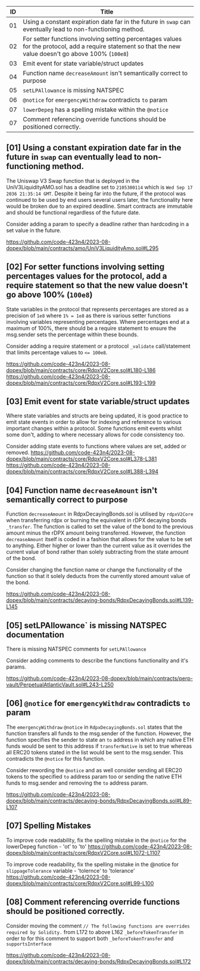 | ID    | Title |
| -------- | ------- |
| 01 | Using a constant expiration date far in the future in `swap` can eventually lead to non-functioning method.
| 02 | For setter functions involving setting percentages values for the protocol, add a require statement so that the new value doesn't go above 100% (`100e8`)
| 03 | Emit event for state variable/struct updates
| 04 | Function name `decreaseAmount` isn't semantically correct to purpose
| 05 | `setLPAllowance` is missing NATSPEC
| 06 | `@notice` for `emergencyWithdraw` contradicts `to` param
| 07 | `lowerDepeg` has a spelling mistake within the `@notice`
| 07 | Comment referencing override functions should be positioned correctly.

## [01] Using a constant expiration date far in the future in `swap` can eventually lead to non-functioning method.

The Uniswap V3 Swap function that is deployed in the UniV3LiquidityAMO.sol has a deadline set to `2105300114` which is `Wed Sep 17 2036 21:35:14 GMT`. Despite it being far into the future, if the protocol was continued to be used by end users several users later, the functionality here would be broken due to an expired deadline. Smart contracts are immutable and should be functional regardless of the future date.

Consider adding a param to specify a deadline rather than hardcoding in a set value in the future.

https://github.com/code-423n4/2023-08-dopex/blob/main/contracts/amo/UniV3LiquidityAmo.sol#L295

## [02] For setter functions involving setting percentages values for the protocol, add a require statement so that the new value doesn't go above 100% (`100e8`)

State variables in the protocol that represents percentages are stored as a precision of `1e8` where `1% = 1e8` as there is various setter functions involving variables representing percentages. Where percentages end at a maximum of 100%, there should be a require statement to ensure the msg.sender sets the percentage within these bounds.

Consider adding a require statement or a protocol `_validate` call/statement that limits percentage values to `<= 100e8`.

https://github.com/code-423n4/2023-08-dopex/blob/main/contracts/core/RdpxV2Core.sol#L180-L186
https://github.com/code-423n4/2023-08-dopex/blob/main/contracts/core/RdpxV2Core.sol#L193-L199


## [03] Emit event for state variable/struct updates

Where state variables and structs are being updated, it is good practice to emit state events in order to allow for indexing and reference to various important changes within a protocol. Some functions emit events whilst some don't, adding to where necessary allows for code consistency too.

Consider adding state events to functions where values are set, added or removed.
https://github.com/code-423n4/2023-08-dopex/blob/main/contracts/core/RdpxV2Core.sol#L378-L381
https://github.com/code-423n4/2023-08-dopex/blob/main/contracts/core/RdpxV2Core.sol#L388-L394

## [04] Function name `decreaseAmount` isn't semantically correct to purpose

Function `decreaseAmount` in RdpxDecayingBonds.sol is utilised by `rdpxV2Core` when transferring rdpx or burning the equivalent in rDPX decaying bonds `_transfer`. The function is called to set the value of the bond to the previous amount  minus the rDPX amount being transferred. However, the function `decreaseAmount` itself is coded in a fashion that allows for the value to be set to anything. Either higher or lower than the current value as it overrides the current value of bond rather than solely subtracting from the state amount of the bond.

Consider changing the function name or change the functionality of the function so that it solely deducts from the currently stored amount value of the bond.

https://github.com/code-423n4/2023-08-dopex/blob/main/contracts/decaying-bonds/RdpxDecayingBonds.sol#L139-L145

## [05] setLPAllowance` is missing NATSPEC documentation

There is missing NATSPEC comments for `setLPAllowance`

Consider adding comments to describe the functions functionality and it's params.

https://github.com/code-423n4/2023-08-dopex/blob/main/contracts/perp-vault/PerpetualAtlanticVault.sol#L243-L250

## [06] `@notice` for `emergencyWithdraw` contradicts `to` param

The `emergencyWithdraw` `@notice` in `RdpxDecayingBonds.sol` states that the function transfers all funds to the msg.sender of the function. However, the function specifies the sender to state an `to` address in which any native ETH funds would be sent to this address if `transferNative` is set to true whereas all ERC20 tokens stated in the list would be sent to the msg.sender. This contradicts the `@notice` for this function.

Consider rewording the `@notice` and as well consider sending all ERC20 tokens to the specified `to` address param too or sending the native ETH funds to msg.sender and removing the `to` address param.

https://github.com/code-423n4/2023-08-dopex/blob/main/contracts/decaying-bonds/RdpxDecayingBonds.sol#L89-L107

## [07] Spelling Mistakes

To improve code readability, fix the spelling mistake in the `@notice` for the lowerDepeg function - 'ot'  to 'to'
https://github.com/code-423n4/2023-08-dopex/blob/main/contracts/core/RdpxV2Core.sol#L1072-L1107

To improve code readability, fix the spelling mistake in the @notice for `slippageTolerance` variable - 'tolernce' to 'tolerance'
https://github.com/code-423n4/2023-08-dopex/blob/main/contracts/core/RdpxV2Core.sol#L99-L100

## [08] Comment referencing override functions should be positioned correctly.

Consider moving the comment `// The following functions are overrides required by Solidity.` from L172 to above L162 `_beforeTokenTransfer` in order to for this comment to support both `_beforeTokenTransfer` and `supportsInterface`

https://github.com/code-423n4/2023-08-dopex/blob/main/contracts/decaying-bonds/RdpxDecayingBonds.sol#L172


